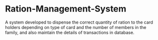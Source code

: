 # Ration-Management-System
A system developed to dispense the correct quantity of ration to the card holders depending on type of card and the number of members in the family, and also maintain the details of transactions in database.
